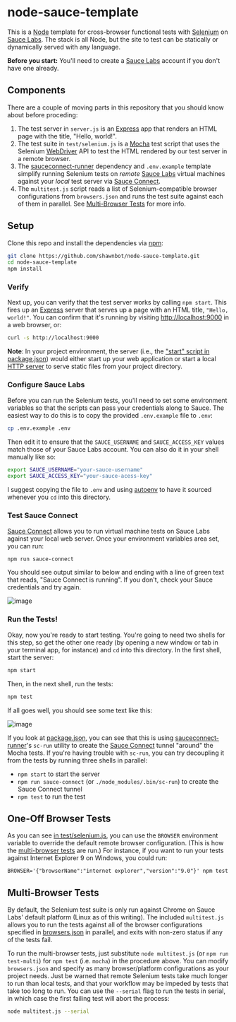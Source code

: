 # node-sauce-template
This is a [Node] template for cross-browser functional tests with [Selenium] on
[Sauce Labs]. The stack is all Node, but the site to test can be statically or
dynamically served with any language.

**Before you start:** You'll need to create a [Sauce Labs] account if you don't
have one already.

## Components
There are a couple of moving parts in this repository that you should
know about before proceding:

1. The test server in `server.js` is an [Express] app that renders an
   HTML page with the title, "Hello, world!".
1. The test suite in `test/selenium.js` is a [Mocha] test script that
   uses the Selenium [WebDriver] API to test the HTML rendered by our
   test server in a remote browser.
1. The [sauceconnect-runner] dependency and `.env.example` template
   simplify running Selenium tests on *remote* [Sauce Labs] virtual
   machines against your *local* test server via [Sauce Connect].
1. The `multitest.js` script reads a list of Selenium-compatible
   browser configurations from `browsers.json` and runs the test suite against
   each of them in parallel. See [Multi-Browser Tests](#multi-browser-tests)
   for more info.

## Setup
Clone this repo and install the dependencies via [npm]:

```sh
git clone https://github.com/shawnbot/node-sauce-template.git
cd node-sauce-template
npm install
```

### Verify
Next up, you can verify that the test server works by calling `npm start`. This
fires up an [Express] server that serves up a page with an HTML title, `"Hello,
world!"`. You can confirm that it's running by visiting
[http://localhost:9000](http://localhost:9000) in a web browser, or:

```sh
curl -s http://localhost:9000
```

**Note**: In your project environment, the server (i.e., the
["start" script in package.json](package.json#L7)) would either start up your
web application or start a local [HTTP server](https://github.com/indexzero/http-server)
to serve static files from your project directory.

### Configure Sauce Labs
Before you can run the Selenium tests, you'll need to set some environment
variables so that the scripts can pass your credentials along to Sauce. The
easiest way to do this is to copy the provided `.env.example` file to `.env`:

```sh
cp .env.example .env
```

Then edit it to ensure that the `SAUCE_USERNAME` and `SAUCE_ACCESS_KEY` values
match those of your Sauce Labs account. You can also do it in your shell
manually like so:

```sh
export SAUCE_USERNAME="your-sauce-username"
export SAUCE_ACCESS_KEY="your-sauce-acess-key"
```

I suggest copying the file to `.env` and using [autoenv] to have it sourced
whenever you `cd` into this directory.

### Test Sauce Connect
[Sauce Connect] allows you to run virtual machine tests on Sauce Labs against
your local web server. Once your environment variables area set, you can run:

```sh
npm run sauce-connect
```

You should see output similar to below and ending with a line of green text
that reads, "Sauce Connect is running". If you don't, check your Sauce
credentials and try again.

![image](https://cloud.githubusercontent.com/assets/113896/7235686/93e0f948-e744-11e4-9e8c-84a384c51b04.png)


### Run the Tests!
Okay, now you're ready to start testing. You're going to need two shells for
this step, so get the other one ready (by opening a new window or tab in your
terminal app, for instance) and `cd` into this directory. In the first shell,
start the server:

```sh
npm start
```

Then, in the next shell, run the tests:

```sh
npm test
```

If all goes well, you should see some text like this:

![image](https://cloud.githubusercontent.com/assets/113896/7236545/7c7dd32e-e74a-11e4-8e7b-e81f6bb26afc.png)

If you look at [package.json](package.json#L8), you can see that this is using
[sauceconnect-runner]'s `sc-run` utility to create the [Sauce Connect] tunnel
"around" the Mocha tests. If you're having trouble with `sc-run`, you can try
decoupling it from the tests by running three shells in parallel:

* `npm start` to start the server
* `npm run sauce-connect` (or `./node_modules/.bin/sc-run`) to create the Sauce
  Connect tunnel
* `npm test` to run the test


## One-Off Browser Tests
As you can see [in test/selenium.js](test/selenium.js#L30-32), you can use the
`BROWSER` environment variable to override the default remote browser
configuration.  (This is how the [multi-browser tests](#multi-browser-tests)
are run.) For instance, if you want to run your tests against Internet Explorer
9 on Windows, you could run:

```
BROWSER='{"browserName":"internet explorer","version":"9.0"}' npm test
```

## Multi-Browser Tests
By default, the Selenium test suite is only run against Chrome on Sauce Labs'
default platform (Linux as of this writing). The included `multitest.js`
allows you to run the tests against all of the browser configurations specified
in [browsers.json](browsers.json) in parallel, and exits with non-zero status
if any of the tests fail.

To run the multi-browser tests, just substitute `node multitest.js` (or `npm
run test-multi`) for `npm test` (i.e. `mocha`) in the procedure above. You can
modify `browsers.json` and specify as many browser/platform configurations as
your project needs. Just be warned that remote Selenium tests take much longer
to run than local tests, and that your workflow may be impeded by tests that
take too long to run. You can use the `--serial` flag to run the tests in
serial, in which case the first failing test will abort the process:

```sh
node multitest.js --serial
```

[Selenium]: http://docs.seleniumhq.org/
[Sauce Labs]: https://saucelabs.com
[Sauce Connect]: https://docs.saucelabs.com/reference/sauce-connect/
[Node]: https://nodejs.org/
[npm]: https://www.npmjs.com/
[Express]: http://expressjs.com/
[autoenv]: https://github.com/kennethreitz/autoenv
[sauceconnect-runner]: https://github.com/shawnbot/sauceconnect-runner
[Mocha]: http://mochajs.org/
[wd]: https://github.com/admc/wd
[WebDriver]: https://code.google.com/p/selenium/wiki/GettingStarted
